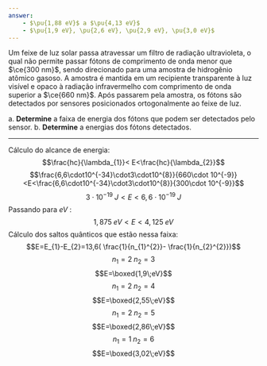 ```yaml
---
answer:
    - $\pu{1,88 eV}$ a $\pu{4,13 eV}$
    - $\pu{1,9 eV}, \pu{2,6 eV}, \pu{2,9 eV}, \pu{3,0 eV}$
---
```


Um feixe de luz solar passa atravessar um filtro de radiação ultravioleta, o qual não permite passar fótons de comprimento de onda menor que $\ce{300 nm}$, sendo direcionado para uma amostra de hidrogênio atômico gasoso. A amostra é mantida em um recipiente transparente à luz visível e opaco à radiação infravermelho com comprimento de onda superior a $\ce{660 nm}$. Após passarem pela amostra, os fótons são detectados por sensores posicionados ortogonalmente ao feixe de luz.

a. **Determine** a faixa de energia dos fótons que podem ser detectados pelo sensor.
b. **Determine** a energias dos fótons detectados.

---

Cálculo do alcance de energia:
$$\frac{hc}{\lambda_{1}}< E<\frac{hc}{\lambda_{2}}$$
$$\frac{6,6\cdot10^{-34}\cdot3\cdot10^{8}}{660\cdot 10^{-9}}<E<\frac{6,6\cdot10^{-34}\cdot3\cdot10^{8}}{300\cdot 10^{-9}}$$
$$3\cdot10^{-19}\;J<E<6,6\cdot10^{-19}\;J$$
Passando para $eV$ :
$$1,875\;eV<E<4,125\;eV$$
Cálculo dos saltos quânticos que estão nessa faixa:
$$E=E_{1}-E_{2}=13,6( \frac{1}{n_{1}^{2}}- \frac{1}{n_{2}^{2}})$$
$$n_{1}=2 \;n_{2}=3$$
$$E=\boxed{1,9\;eV}$$
$$n_{1}=2\;n_{2}=4$$
$$E=\boxed{2,55\;eV}$$
$$n_{1}=2\;n_{2}=5$$
$$E=\boxed{2,86\;eV}$$
$$n_{1}=1\;n_{2}=6$$
$$E=\boxed{3,02\;eV}$$

